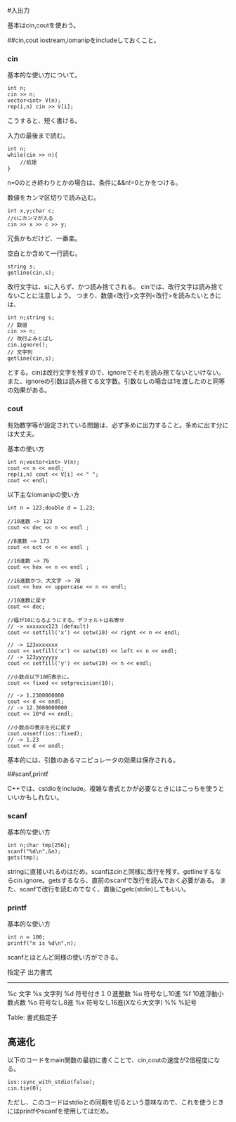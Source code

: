 #入出力

基本はcin,coutを使おう。

##cin,cout
iostream,iomanipをincludeしておくこと。

### cin
基本的な使い方について。

~~~~~~{.cpp}
int n;
cin >> n;
vector<int> V(n);
rep(i,n) cin >> V[i];
~~~~~~
こうすると、短く書ける。

入力の最後まで読む。

~~~~~~{.cpp}
int n;
while(cin >> n){
    //処理
}
~~~~~~
n=0のとき終わりとかの場合は、条件に&&n!=0とかをつける。

数値をカンマ区切りで読み込む。

~~~~~~{.cpp}
int x,y;char c;
//cにカンマが入る
cin >> x >> c >> y;
~~~~~~
冗長かもだけど、一番楽。

空白とか含めて一行読む。

~~~~~~{.cpp}
string s;
getline(cin,s);
~~~~~~

改行文字は、sに入らず、かつ読み捨てされる。
cinでは、改行文字は読み捨てないことに注意しよう。
つまり、数値\<改行\>文字列\<改行\>を読みたいときには、

~~~~~~{.cpp}
int n;string s;
// 数値
cin >> n;
// 改行よみとばし
cin.ignore();
// 文字列
getline(cin,s);
~~~~~~

とする。cinは改行文字を残すので、ignoreでそれを読み捨てないといけない。
また、ignoreの引数は読み捨てる文字数。引数なしの場合は1を渡したのと同等
の効果がある。

### cout

有効数字等が設定されている問題は、必ず多めに出力すること。多めに出す分に
は大丈夫。

基本の使い方

~~~~~~{.cpp}
int n;vector<int> V(n);
cout << n << endl;
rep(i,n) cout << V[i] << " ";
cout << endl;
~~~~~~

以下主なiomanipの使い方

~~~~~~{.cpp}
int n = 123;double d = 1.23;

//10進数 −> 123
cout << dec << n << endl ;

//8進数 −> 173
cout << oct << n << endl ;

//16進数 −> 7b
cout << hex << n << endl ;

//16進数かつ、大文字 −> 7B
cout << hex << uppercase << n << endl;

//10進数に戻す
cout << dec;

//幅が10になるようにする。デフォルトは右寄せ
// -> xxxxxxx123 (default)
cout << setfill('x') << setw(10) << right << n << endl;

// -> 123xxxxxxx
cout << setfill('x') << setw(10) << left << n << endl;
// -> 123yyyyyyy
cout << setfill('y') << setw(10) << n << endl;

//小数点以下10桁表示に。
cout << fixed << setprecision(10);

// -> 1.2300000000
cout << d << endl;
// -> 12.3000000000
cout << 10*d << endl;

//小数点の表示を元に戻す
cout.unsetf(ios::fixed);
// -> 1.23
cout << d << endl;
~~~~~~

基本的には、引数のあるマニピュレータの効果は保存される。

##scanf,printf

C++では、cstdioをinclude。複雑な書式とかが必要なときにはこっちを使うといいかもしれない。

### scanf

基本的な使い方

~~~~~~{.cpp}
int n;char tmp[256];
scanf("%d\n",&n);
gets(tmp);
~~~~~~

stringに直接いれるのはだめ。scanfはcinと同様に改行を残す。getlineするな
らcin.ignore。getsするなら、直前のscanfで改行を読んでおく必要がある。
また、scanfで改行を読むのでなく、直後にgetc(stdin)してもいい。

### printf

基本的な使い方

~~~~~~{.cpp}
int n = 100;
printf("n is %d\n",n);
~~~~~~

scanfとほとんど同様の使い方ができる。

指定子   出力書式
-------- ---------------------------
%c       文字
%s       文字列
%d       符号付き１０進整数
%u       符号なし10進
%f       10進浮動小数点数
%o       符号なし8進
%x       符号なし16進(Xなら大文字)
%%       %記号

Table: 書式指定子

## 高速化


以下のコードをmain関数の最初に書くことで、cin,coutの速度が2倍程度になる。

~~~~~~{.cpp}
ios::sync_with_stdio(false);
cin.tie(0);
~~~~~~
ただし、このコードはstdioとの同期を切るという意味なので、これを使うとき
にはprintfやscanfを使用してはだめ。
